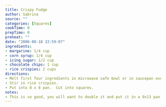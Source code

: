 ```yaml
---
title: Crispy Fudge
author: Sabrina
source: ""
categories: [Squares]
cookTime: 0
prepTime: 0
preheat: ""
date: "2006-08-18 22:59:07"
ingredients:
- margarine: 1/4 cup
- corn syrup: 1/4 cup
- icing sugar: 1/2 cup
- chocolate chips: 1 cup
- rice crispies: 2 cups
directions:
- Melt first four ingredients in microwave safe bowl or in saucepan over low heat.
- Stir in rice crispies.
- Put into 8 x 8 pan.  Cut into squares.
notes:
- This is so good, you will want to double it and put it in a 9x13 pan!!
---
```



